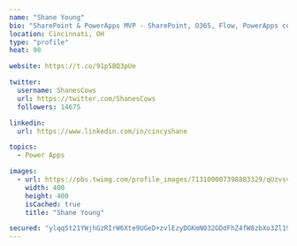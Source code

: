 ```yaml
---
name: "Shane Young"
bio: "SharePoint & PowerApps MVP - SharePoint, O365, Flow, PowerApps consulting? @PowerApps911 | Pure Snark? You found it."
location: Cincinnati, OH
type: "profile"
heat: 98

website: https://t.co/91p5BQ3pUe

twitter:
  username: ShanesCows
  url: https://twitter.com/ShanesCows
  followers: 14675

linkedin:
  url: https://www.linkedin.com/in/cincyshane

topics:
  - Power Apps

images:
  - url: https://pbs.twimg.com/profile_images/713100007398883329/qUzvsvQ3_400x400.jpg
    width: 400
    height: 400
    isCached: true
    title: "Shane Young"

secured: "ylqq5t21YWjhGzRIrW6Xte9UGeD+zvlEzyDGKmN032GDdFhZ4fW8zbXo3Zl19DbZ3VAG9TJJYVWDMlHzGi0uW7dIHE8A31QZHFTi1+nag18Tdk47ZLIOx5v+CQMB4AP62ZhFIVuST4LWPulNCu3h1WDASSgfs61GgQl7Qc4DDfEa+x4K9HbkBw1xwp2XQvxfUwRrfl6amsR0gmRS+TCt3SPSVCdTH2rm/mb/w4AzQkL++HLk3sg4KzFdyQOrdTXQgSHcKg73vKtseHX0HUcQhfqpKPJGHqnUu63Zcy7WCLMmnhYWqHrpBj0zBEbn8SY2lb0XvI7HzcbYNxEez2nPKZi/Kfmdw+xI1c6Z9XT0rUkD9mYSH4QkuTBJ46onjBg8WXIXPQU8Nf4k1HzvHjJqLFRJmDiQfz6a/Dzm7c/TzDo=;qOlYFWylqAvxbT0J3N61IA=="
---
```


